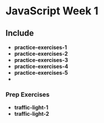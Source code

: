 # JavaScript Week 1

## Include

- **practice-exercises-1**
- **practice-exercises-2**
- **practice-exercises-3**
- **practice-exercises-4**
- **practice-exercises-5** 
- 
### Prep Exercises

- **traffic-light-1** 
- **traffic-light-2**